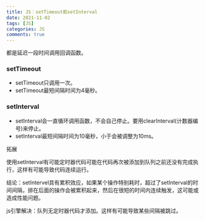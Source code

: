 ```yaml
---
title: JS：setTimeout和setInterval
date: 2021-11-02
tags: [JS]
categories: JS
comments: true
---
```


都是延迟一段时间调用回调函数。
### setTimeout
- setTimeout只调用一次。
- setTimeout最短间隔时间为4毫秒。
### setInterval
- setInterval会一直循环调用函数，不会自己停止。要用clearInterval(计数器编号)来停止。
- setInterval最短间隔时间为10毫秒，小于会被调整为10ms。

拓展

使用setInterval有可能定时器代码可能在代码再次被添加到队列之前还没有完成执行，这样有可能导致代码连续运行。 

结论：setIntervel具有累积效应，如果某个操作特别耗时，超过了setInterval的时间间隔，排在后面的操作会被累积起来，然后在很短的时间内连续触发，这可能或造成性能问题。

js引擎解决：队列无定时器代码才添加。这样有可能导致某些间隔被跳过。
